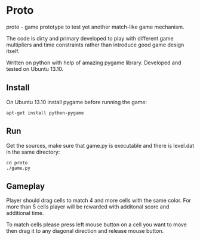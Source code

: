 # Proto
proto - game prototype to test yet another match-like game mechanism.

The code is dirty and primary developed to play with different game multipliers and time constraints rather than introduce good game design itself.

Written on python with help of amazing pygame library. Developed and tested on Ubuntu 13.10.

## Install

On Ubuntu 13.10 install pygame before running the game:

    apt-get install python-pygame

## Run

Get the sources, make sure that game.py is executable and there is level.dat in the same directory:

    cd proto
    ./game.py
    
## Gameplay

Player should drag cells to match 4 and more cells with the same color. For more than 5 cells player will be rewarded with additonal score and additional time.

To match cells please press left mouse button on a cell you want to move then drag it to any diagonal direction and release mouse button.



